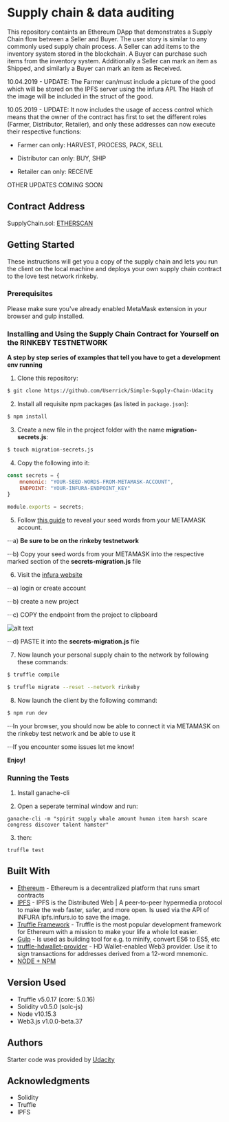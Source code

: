 # Supply chain & data auditing

This repository containts an Ethereum DApp that demonstrates a Supply Chain flow between a Seller and Buyer. The user story is similar to any commonly used supply chain process. A Seller can add items to the inventory system stored in the blockchain. A Buyer can purchase such items from the inventory system. Additionally a Seller can mark an item as Shipped, and similarly a Buyer can mark an item as Received.

10.04.2019 - UPDATE: The Farmer can/must include a picture of the good which will be stored on the IPFS server using the infura API. The Hash of the image will be included in the struct of the good.

10.05.2019 - UPDATE:  It now includes the usage of access control which means that the owner of the contract has first to set the different roles (Farmer, Distributor, Retailer), and only these addresses can now execute their respective functions:

* Farmer can only: HARVEST, PROCESS, PACK, SELL

* Distributor can only: BUY, SHIP

* Retailer can only: RECEIVE

OTHER UPDATES COMING SOON

## Contract Address

SupplyChain.sol: [ETHERSCAN](https://rinkeby.etherscan.io/address/0x33cb39Ba7E4a9818d03abB9211c966520c7f04a8)

## Getting Started

These instructions will get you a copy of the supply chain and lets you run the client on the local machine and deploys your own supply chain contract to the love test network rinkeby.

### Prerequisites

Please make sure you've already enabled MetaMask extension in your browser and gulp installed.


### Installing and Using the Supply Chain Contract for Yourself on the RINKEBY TESTNETWORK

**A step by step series of examples that tell you have to get a development env running**

1. Clone this repository:

```bash
$ git clone https://github.com/Userrick/Simple-Supply-Chain-Udacity
```

2. Install all requisite npm packages (as listed in ```package.json```):

```bash
$ npm install
```

3. Create a new file in the project folder with the name **migration-secrets.js**:

```bash
$ touch migration-secrets.js
```

4. Copy the following into it:

```javascript
const secrets = {
    mnemonic: "YOUR-SEED-WORDS-FROM-METAMASK-ACCOUNT",
    ENDPOINT: "YOUR-INFURA-ENDPOINT_KEY"
}

module.exports = secrets;
```

5. Follow [this guide](https://metamask.zendesk.com/hc/en-us/articles/360015290032-How-to-Reveal-Your-Seed-Phrase) to reveal your seed words from your METAMASK account. 

⋅⋅⋅a) **Be sure to be on the rinkeby testnetwork**

⋅⋅⋅b) Copy your seed words from your METAMASK into the respective marked section of the **secrets-migration.js** file


6. Visit the [infura website](https://www.infura.io) 

⋅⋅⋅a) login or create account

⋅⋅⋅b) create a new project 

⋅⋅⋅c) COPY the endpoint from the project to clipboard

![alt text][INFURA-key]

[INFURA-key]: https://github.com/Userrick/Simple-Supply-Chain-Udacity/tutorial-images/INFURA-key.PNG "INFURA-key"

⋅⋅⋅d) PASTE it into the **secrets-migration.js** file

7. Now launch your personal supply chain to the network by following these commands:

```bash
$ truffle compile

$ truffle migrate --reset --network rinkeby
```

8. Now launch the client by the following command:

```bash
$ npm run dev
```

⋅⋅⋅In your browser, you should now be able to connect it via METAMASK on the rinkeby test network and be able to use it

⋅⋅⋅If you encounter some issues let me know!

**Enjoy!**

### Running the Tests

1. Install ganache-cli

2. Open a seperate terminal window and run:

```
ganache-cli -m "spirit supply whale amount human item harsh scare congress discover talent hamster"
```

3. then:

```
truffle test
```


## Built With

* [Ethereum](https://www.ethereum.org/) - Ethereum is a decentralized platform that runs smart contracts
* [IPFS](https://ipfs.io/) - IPFS is the Distributed Web | A peer-to-peer hypermedia protocol
to make the web faster, safer, and more open. Is used via the API of INFURA ipfs.infurs.io to save the image.
* [Truffle Framework](http://truffleframework.com/) - Truffle is the most popular development framework for Ethereum with a mission to make your life a whole lot easier. 
* [Gulp](https://gulpjs.com/) - Is used as building tool for e.g. to minify, convert ES6 to ES5, etc 
* [truffle-hdwallet-provider](https://github.com/trufflesuite/truffle-hdwallet-provider) - HD Wallet-enabled Web3 provider. Use it to sign transactions for addresses derived from a 12-word mnemonic.
* [NODE + NPM](https://github.com/nodejs/node) 

## Version Used

* Truffle v5.0.17 (core: 5.0.16)
* Solidity v0.5.0 (solc-js)
* Node v10.15.3
* Web3.js v1.0.0-beta.37

## Authors

Starter code was provided by [Udacity](https://github.com/udacity/nd1309-Project-6b-Example-Template)


## Acknowledgments

* Solidity
* Truffle
* IPFS
